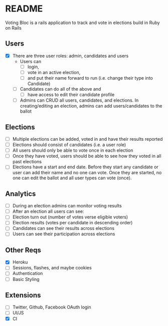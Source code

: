 # README

Voting Bloc is a rails application to track and vote in elections build in Ruby on Rails

## Users
- [X] There are three user roles: admin, candidates and users
  - Users can
    - [ ] login,
    - [ ] vote in an active election,
    - [ ] and put their name forward to run (i.e. change their type into Candidate)
  - [ ] Candidates can do all of the above and
     - [ ] have access to edit their candidate profile
  - [ ] Admins can CRUD all users, candidates, and elections.  In creating/editing an election, admins can add users/candidates to the ballot

## Elections
- [ ] Multiple elections can be added, voted in and have their results reported
- [ ] Elections should consist of candidates (i.e. a user role)
- [ ] All users should only be able to vote once in each election
- [ ] Once they have voted, users should be able to see how they voted in all past elections
- [ ] Elections have a start and end date.  Before they start any candidate or user can add their name and no one can vote.  Once they are started, no one can edit the ballot and all user types can vote (once).

## Analytics
- [ ] During an election admins can monitor voting results
- [ ] After an election all users can see:
 - [ ] Election turn out (number of votes verse eligible voters)
 - [ ] Election results (votes per candidate in descending order)
 - [ ] Candidates can see their results across elections
 - [ ] Users can see their participation across elections

## Other Reqs
- [X] Heroku
- [ ] Sessions, flashes, and maybe cookies
- [ ] Authentication
- [ ] Basic Styling

## Extensions
- [ ] Twitter, Github, Facebook OAuth login
- [ ] UI/JS
- [X] CI
